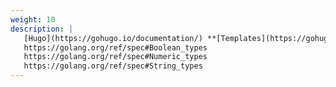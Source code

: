 ```yaml
---
weight: 10
description: |
   [Hugo](https://gohugo.io/documentation/) **[Templates](https://gohugo.io/templates/)**    
   https://golang.org/ref/spec#Boolean_types    
   https://golang.org/ref/spec#Numeric_types    
   https://golang.org/ref/spec#String_types     
---
```

